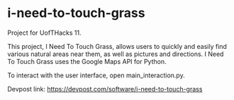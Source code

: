 # i-need-to-touch-grass
Project for UofTHacks 11.

This project, I Need To Touch Grass, allows users to quickly and easily find various natural areas near them, as well as pictures and directions. I Need To Touch Grass uses the Google Maps API for Python.

To interact with the user interface, open main_interaction.py.

Devpost link: https://devpost.com/software/i-need-to-touch-grass
